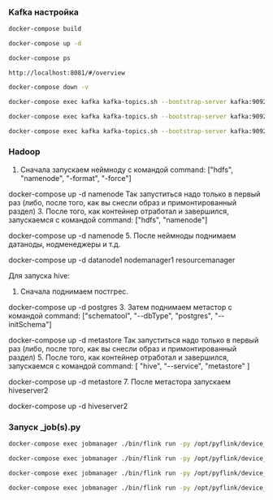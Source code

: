 ### Kafka настройка


```bash
docker-compose build
```


```bash
docker-compose up -d
```

```bash
docker-compose ps
```
```
http://localhost:8081/#/overview

```
```bash
docker-compose down -v
```

```bash
docker-compose exec kafka kafka-topics.sh --bootstrap-server kafka:9092 --create --topic itmo2023 --partitions 1 --replication-factor 1
```
```bash
docker-compose exec kafka kafka-topics.sh --bootstrap-server kafka:9092 --describe itmo2023  
```
```bash
docker-compose exec kafka kafka-topics.sh --bootstrap-server kafka:9092 --alter --topic itmo2023 --partitions 2
```

### Hadoop
1. Сначала запускаем неймноду с командой command: ["hdfs", "namenode", "-format", "-force"]

docker-compose up -d namenode
Так запуститься надо только в первый раз (либо, после того, как вы снесли образ и примонтированный раздел)
3. После того, как контейнер отработал и завершился, запускаемся с командой command: ["hdfs", "namenode"]

docker-compose up -d namenode
5. После неймноды поднимаем датаноды, нодменеджеры и т.д.

docker-compose up -d datanode1 nodemanager1 resourcemanager 


Для запуска hive:
1. Сначала поднимаем постгрес.

docker-compose up -d postgres
3. Затем поднимаем метастор с командой command: ["schematool", "--dbType", "postgres", "--initSchema"]

docker-compose up -d metastore
Так запуститься надо только в первый раз (либо, после того, как вы снесли образ и примонтированный раздел)
5. После того, как контейнер отработал и завершился, запускаемся с командой command: [ "hive", "--service", "metastore" ]

docker-compose up -d metastore
7. После метастора запускаем hiveserver2

docker-compose up -d hiveserver2


### Запуск _job(s).py

```bash
docker-compose exec jobmanager ./bin/flink run -py /opt/pyflink/device_job.py -d  
```

```bash
docker-compose exec jobmanager ./bin/flink run -py /opt/pyflink/device_job_tumbling.py -d
```

```bash
docker-compose exec jobmanager ./bin/flink run -py /opt/pyflink/device_job_sliding.py -d
```

```bash
docker-compose exec jobmanager ./bin/flink run -py /opt/pyflink/device_job_session.py -d
```

